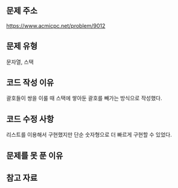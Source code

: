 ## 문제 주소

https://www.acmicpc.net/problem/9012

## 문제 유형

문자열, 스택

## 코드 작성 이유

괄호들이 쌍을 이룰 때 스택에 쌓아둔 괄호를 빼가는 방식으로 작성했다.

## 코드 수정 사항

리스트를 이용해서 구현했지만 단순 숫자형으로 더 빠르게 구현할 수 있었다.

## 문제를 못 푼 이유

## 참고 자료
